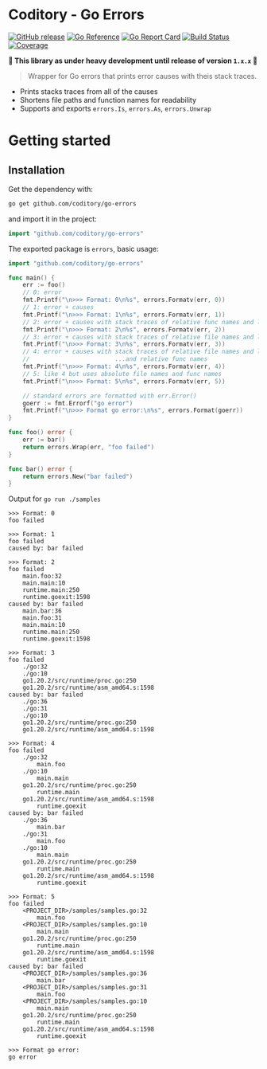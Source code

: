 # Coditory - Go Errors
[![GitHub release](https://img.shields.io/github/v/release/coditory/go-errors.svg)](https://github.com/coditory/go-errors/releases)
[![Go Reference](https://pkg.go.dev/badge/github.com/coditory/go-errors.svg)](https://pkg.go.dev/github.com/coditory/go-errors)
[![Go Report Card](https://goreportcard.com/badge/github.com/coditory/go-errors)](https://goreportcard.com/report/github.com/coditory/go-errors)
[![Build Status](https://github.com/coditory/go-errors/workflows/Build/badge.svg?branch=main)](https://github.com/coditory/go-errors/actions?query=workflow%3ABuild+branch%3Amain)
[![Coverage](https://codecov.io/gh/coditory/go-errors/branch/main/graph/badge.svg?token=EPRs5LiPje)](https://codecov.io/gh/coditory/go-errors)

**🚧 This library as under heavy development until release of version `1.x.x` 🚧**

> Wrapper for Go errors that prints error causes with theis stack traces.

- Prints stacks traces from all of the causes
- Shortens file paths and function names for readability
- Supports and exports `errors.Is`, `errors.As`, `errors.Unwrap`

# Getting started

## Installation
Get the dependency with:
```sh
go get github.com/coditory/go-errors
```

and import it in the project:
```go
import "github.com/coditory/go-errors"
```

The exported package is `errors`, basic usage:
```go
import "github.com/coditory/go-errors"

func main() {
	err := foo()
	// 0: error
	fmt.Printf("\n>>> Format: 0\n%s", errors.Formatv(err, 0))
	// 1: error + causes
	fmt.Printf("\n>>> Format: 1\n%s", errors.Formatv(err, 1))
	// 2: error + causes with stack traces of relative func names and lines
	fmt.Printf("\n>>> Format: 2\n%s", errors.Formatv(err, 2))
	// 3: error + causes with stack traces of relative file names and lines
	fmt.Printf("\n>>> Format: 3\n%s", errors.Formatv(err, 3))
	// 4: error + causes with stack traces of relative file names and lines
	//                        ...and relative func names
	fmt.Printf("\n>>> Format: 4\n%s", errors.Formatv(err, 4))
	// 5: like 4 but uses absolute file names and func names
	fmt.Printf("\n>>> Format: 5\n%s", errors.Formatv(err, 5))

	// standard errors are formatted with err.Error()
	goerr := fmt.Errorf("go error")
	fmt.Printf("\n>>> Format go error:\n%s", errors.Format(goerr))
}

func foo() error {
	err := bar()
	return errors.Wrap(err, "foo failed")
}

func bar() error {
	return errors.New("bar failed")
}
```

Output for `go run ./samples`

```
>>> Format: 0
foo failed

>>> Format: 1
foo failed
caused by: bar failed

>>> Format: 2
foo failed
	main.foo:32
	main.main:10
	runtime.main:250
	runtime.goexit:1598
caused by: bar failed
	main.bar:36
	main.foo:31
	main.main:10
	runtime.main:250
	runtime.goexit:1598

>>> Format: 3
foo failed
	./go:32
	./go:10
	go1.20.2/src/runtime/proc.go:250
	go1.20.2/src/runtime/asm_amd64.s:1598
caused by: bar failed
	./go:36
	./go:31
	./go:10
	go1.20.2/src/runtime/proc.go:250
	go1.20.2/src/runtime/asm_amd64.s:1598

>>> Format: 4
foo failed
	./go:32
		main.foo
	./go:10
		main.main
	go1.20.2/src/runtime/proc.go:250
		runtime.main
	go1.20.2/src/runtime/asm_amd64.s:1598
		runtime.goexit
caused by: bar failed
	./go:36
		main.bar
	./go:31
		main.foo
	./go:10
		main.main
	go1.20.2/src/runtime/proc.go:250
		runtime.main
	go1.20.2/src/runtime/asm_amd64.s:1598
		runtime.goexit

>>> Format: 5
foo failed
	<PROJECT_DIR>/samples/samples.go:32
		main.foo
	<PROJECT_DIR>/samples/samples.go:10
		main.main
	go1.20.2/src/runtime/proc.go:250
		runtime.main
	go1.20.2/src/runtime/asm_amd64.s:1598
		runtime.goexit
caused by: bar failed
	<PROJECT_DIR>/samples/samples.go:36
		main.bar
	<PROJECT_DIR>/samples/samples.go:31
		main.foo
	<PROJECT_DIR>/samples/samples.go:10
		main.main
	go1.20.2/src/runtime/proc.go:250
		runtime.main
	go1.20.2/src/runtime/asm_amd64.s:1598
		runtime.goexit

>>> Format go error:
go error
```
